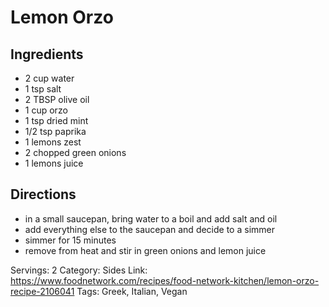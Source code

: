 # Lemon Orzo
## Ingredients
- 2 cup water
- 1 tsp salt
- 2 TBSP olive oil
- 1 cup orzo
- 1 tsp dried mint
- 1/2 tsp paprika
- 1 lemons zest
- 2 chopped green onions
- 1 lemons juice
## Directions
- in a small saucepan, bring water to a boil and add salt and oil
- add everything else to the saucepan and decide to a simmer
- simmer for 15 minutes
- remove from heat and stir in green onions and lemon juice

Servings: 2
Category: Sides
Link: https://www.foodnetwork.com/recipes/food-network-kitchen/lemon-orzo-recipe-2106041
Tags: Greek, Italian, Vegan
